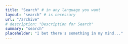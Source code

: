 ```yaml
---
title: "Search" # in any language you want
layout: "search" # is necessary
url: "/archive"
# description: "Description for Search"
summary: "search"
placeholder: "I bet there's something in my mind..."
---
```

